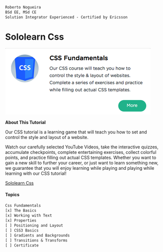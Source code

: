```
Roberto Nogueira  
BSd EE, MSd CE
Solution Integrator Experienced - Certified by Ericsson
```
# Sololearn Css

![ebook cover](images/sololearn-css.png)

**About This Tutorial**

Our CSS tutorial is a learning game that will teach you how to set and control the style and layout of a website.

Watch our carefully selected YouTube Videos, take the interactive quizzes, accumulate checkpoints, complete entertaining exercises, collect colorful points, and practice filling out actual CSS templates. Whether you want to gain a new skill to further your career, or just want to learn something new, we guarantee that you will enjoy learning while playing and playing while learning with our CSS tutorial!

[Sololearn Css](https://www.sololearn.com/Play/CSS)

#### Topics
```
Css Fundamentals
[x] The Basics
[x] Working with Text
[x] Properties
[ ] Positioning and Layout
[ ] CSS3 Basics
[ ] Gradients and Backgrounds
[ ] Transitions & Transforms
[ ] Certificate
```

